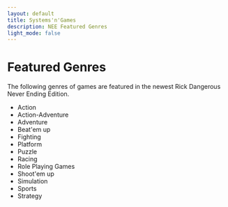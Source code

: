 ```yaml
---
layout: default
title: Systems'n'Games
description: NEE Featured Genres
light_mode: false
---
```


# Featured Genres

The following genres of games are featured in the newest Rick Dangerous Never Ending Edition.

- Action
- Action-Adventure
- Adventure
- Beat'em up
- Fighting
- Platform
- Puzzle 
- Racing
- Role Playing Games
- Shoot'em up
- Simulation
- Sports
- Strategy
